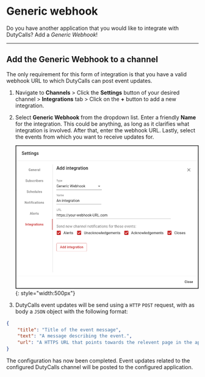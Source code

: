 # Generic webhook

Do you have another application that you would like to integrate with DutyCalls? Add a *Generic Webhook*!

---

## Add the Generic Webhook to a channel

The only requirement for this form of integration is that you have a valid webhook URL to which DutyCalls can post event updates.

1. Navigate to **Channels** > Click the **Settings** button of your desired channel > **Integrations** tab > Click on the **+** button to add a new integration.

2. Select **Generic Webhook** from the dropdown list. Enter a friendly **Name** for the integration. This could be anything, as long as it clarifies what integration is involved. After that, enter the webhook URL. Lastly, select the events from which you want to receive updates for.

    ![image - Add Generic Webhook - Step 2](../images/add-generic-webhook.png){: style="width:500px"}

3. DutyCalls event updates will be send using a `HTTP` `POST` request, with as body a `JSON` object with the following format:

```json
{
    "title": "Title of the event message",
    "text": "A message describing the event.",
    "url": "A HTTPS URL that points towards the relevent page in the application."
}
```

The configuration has now been completed. Event updates related to the configured DutyCalls channel will be posted to the configured application.
